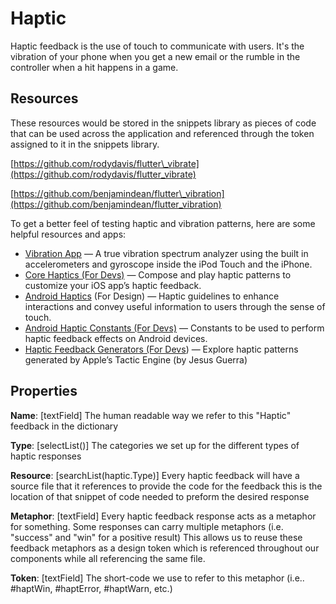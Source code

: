 # Haptic

Haptic feedback is the use of touch to communicate with users. It's the vibration of your phone when you get a new email or the rumble in the controller when a hit happens in a game.

## Resources

These resources would be stored in the snippets library as pieces of code that can be used across the application and referenced through the token assigned to it in the snippets library.

[https://github.com/rodydavis/flutter\_vibrate](https://github.com/rodydavis/flutter_vibrate)

[https://github.com/benjamindean/flutter\_vibration](https://github.com/benjamindean/flutter_vibration)

To get a better feel of testing haptic and vibration patterns, here are some helpful resources and apps:

* [Vibration App](https://apps.apple.com/us/app/vibration/id301097580) — A true vibration spectrum analyzer using the built in accelerometers and gyroscope inside the iPod Touch and the iPhone.
* [Core Haptics \(For Devs\)](https://developer.apple.com/documentation/corehaptics) — Compose and play haptic patterns to customize your iOS app’s haptic feedback.
* [Android Haptics](https://material.io/design/platform-guidance/android-haptics.html) \(For Design\) — Haptic guidelines to enhance interactions and convey useful information to users through the sense of touch.
* [Android Haptic Constants \(For Devs\)](https://developer.android.com/reference/android/view/HapticFeedbackConstants) — Constants to be used to perform haptic feedback effects on Android devices.
* [Haptic Feedback Generators \(For Devs](https://medium.com/@guerrix/haptic-feedback-generators-1aa86371246e)\) — Explore haptic patterns generated by Apple’s Tactic Engine \(by Jesus Guerra\) 

## Properties

**Name**: \[textField\] The human readable way we refer to this "Haptic" feedback in the dictionary

**Type**: \[selectList\(\)\] The categories we set up for the different types of haptic responses

**Resource**: \[searchList\(haptic.Type\)\] Every haptic feedback will have a source file that it references to provide the code for the feedback this is the location of that snippet of code needed to preform the desired response

**Metaphor**: \[textField\] Every haptic feedback response acts as a metaphor for something. Some responses can carry multiple metaphors \(i.e. "success" and "win" for a positive result\) This allows us to reuse these feedback metaphors as a design token which is referenced throughout our components while all referencing the same file.

**Token**: \[textField\] The short-code we use to refer to this metaphor \(i.e.. \#haptWin, \#haptError, \#haptWarn, etc.\)

